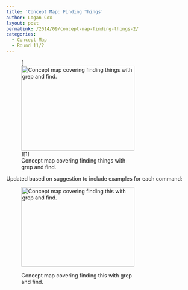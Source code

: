 ```yaml
---
title: 'Concept Map: Finding Things'
author: Logan Cox
layout: post
permalink: /2014/09/concept-map-finding-things-2/
categories:
  - Concept Map
  - Round 11/2
---
```

<figure id="attachment_8755" style="width: 300px;" class="wp-caption alignnone">[<img class="size-medium wp-image-8755" alt="Concept map covering finding things with grep and find. " src="http://teaching.software-carpentry.org/wp-content/uploads/2014/09/2014-09-17-11.58.29-300x225.jpg" width="300" height="225" />][1]<figcaption class="wp-caption-text">Concept map covering finding things with grep and find.</figcaption></figure> 
Updated based on suggestion to include examples for each command:<figure id="attachment_8930" style="width: 300px;" class="wp-caption alignnone">

[<img class="size-medium wp-image-8930" alt="Concept map covering finding this with grep and find. " src="http://teaching.software-carpentry.org/wp-content/uploads/2014/09/find-v2-300x211.png" width="300" height="211" />][2]<figcaption class="wp-caption-text">Concept map covering finding this with grep and find.</figcaption></figure> 
&nbsp;

 [1]: http://teaching.software-carpentry.org/wp-content/uploads/2014/09/2014-09-17-11.58.29.jpg
 [2]: http://teaching.software-carpentry.org/wp-content/uploads/2014/09/find-v2.png